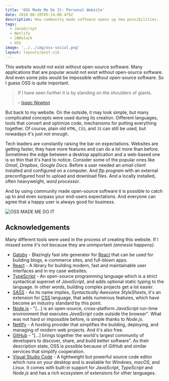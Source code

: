 ```yaml
---
title: 'OSS Made Me Do It: Personal Website'
date: 2018-08-20T05:14:08.475Z
description: How community made software opens up new possibilities.
tags:
  - JavaScript
  - Netlify
  - JAMstack
  - OSS
image: '../../img/oss-social.png'
layout: layouts/post.njk
---
```


This website would not exist without open-source software. Many applications that are popular would not exist without open-source software. And even some jobs would be impossible without open-source software. So I guess OSS is quite important.

<blockquote>
    <p>If I have seen further it is by standing on the shoulders of giants.</p>
    <cite>– <a href="https://en.wikipedia.org/wiki/Isaac_Newton?oldformat=true#cite_ref-107">Isaac Newton</a></cite>
</blockquote>

But back to my website. On the outside, it may look simple, but many complicated concepts were used during its creation. Different languages, tools that convert and optimize code, mechanisms for putting everything together. Of course, plain old `HTML`, `CSS`, and `JS` can still be used, but nowadays it's just not enough.

Tech leaders are constantly raising the bar on expectations. Websites are getting faster, they have more features and can do a lot more than before. Sometimes the edge between a desktop application and a web-based one is so thin that it's hard to notice. Consider some of the popular ones like _Gmail_, _Dropbox_, _Google Docs_. Before a user needed an _email client_ installed and configured on a computer. And _ftp program_ with an external preconfigured host to upload and download files. And a locally installed, often heavyweight, _word processor_.

And by using community made open-source software it is possible to catch up to and even surpass your end-users expectations. And everyone can agree that a happy user is always good for business.

![OSS MADE ME DO IT](../../img/oss.png)

## Acknowledgements

Many different tools were used in the process of creating this website. If I missed some it's not because they are unimportant _(amnesia happens)_.

- [Gatsby](https://www.gatsbyjs.org/) - Blazingly fast site generator for [React](https://reactjs.org/) that can be used for building blogs, e-commerce sites, and full-blown apps.
- [React](https://reactjs.org/) - A library for building modern, fast and maintainable user interfaces and in my case websites.
- [TypeScript](https://www.typescriptlang.org/) - An open-source programming language which is a strict syntactical superset of _JavaScript_, and adds optional static typing to the language. In other words, building complex projects get a lot easier.
- [SASS](https://sass-lang.com/) - As its name implies, _Syntactically Awesome StyleSheets_, it's an extension for [CSS](https://en.wikipedia.org/wiki/Cascading_Style_Sheets) language, that adds numerous features, which have become an industry standard by this point.
- [Node.js](https://nodejs.org/) - "[…] is an open-source, cross-platform _JavaScript_ run-time environment that executes _JavaScript_ code outside the browser". What was not hard or impossible before, is simple thanks to _Node.js_.
- [Netlify](https://www.netlify.com/) - A hosting provider that simplifies the building, deploying, and managing of modern web projects. And it's also free.
- [GitHub](https://github.com/) - "[…] brings together the world's largest community of developers to discover, share, and build better software". As their description state, OSS is possible because of _GitHub_ and similar services that simplify cooperation.
- [Visual Studio Code](https://code.visualstudio.com/) - A lightweight but powerful source code editor which runs on your desktop and is available for _Windows_, _macOS_, and _Linux_. It comes with built-in support for _JavaScript_, _TypeScript_ and _Node.js_ and has a rich ecosystem of extensions for other languages.
